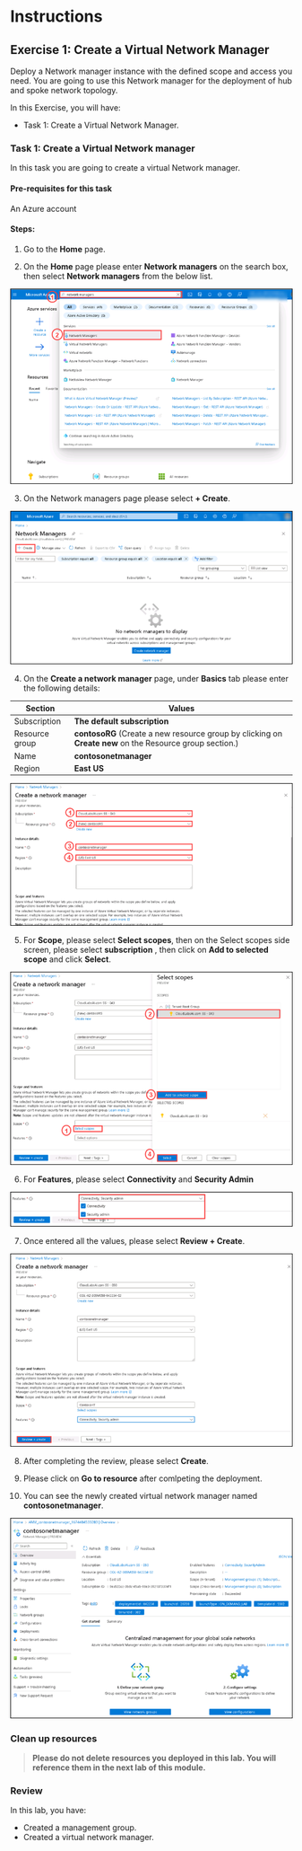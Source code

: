# Instructions

## Exercise 1: Create a Virtual Network Manager

Deploy a Network manager instance with the defined scope and access you need. You are going to use this Network manager for the deployment of hub and spoke network topology.

In this Exercise, you will have:

  + Task 1: Create a Virtual Network Manager.

### Task 1: Create a Virtual Network manager

In this task you are going to create a virtual Network manager.

#### Pre-requisites for this task

An Azure account

#### Steps:

1. Go to the **Home** page.

2. On the **Home** page please enter **Network managers** on the search box, then select **Network managers** from the below list.

  ![img](../media/vn1.png)
  
3. On the Network managers page please select **+ Create**.

![img](../media/vn2.png)

4. On the **Create a network manager** page, under **Basics** tab please enter the following details:

  | Section | Values |
  | ------- | ------ |
  | Subscription | **The default subscription** |
  | Resource group | **contosoRG** (Create a new resource group by clicking on **Create new** on the Resource group section.) |
  | Name | **contosonetmanager** |
  | Region | **East US** |
  
 ![img](../media/vn2a.png) 
  
5. For **Scope**, please select **Select scopes**, then on the Select scopes side screen, please select **subscription** , then click on **Add to selected scope** and click **Select**.

![img](../media/scop1.png)

6. For **Features**, please select **Connectivity** and **Security Admin**

![img](../media/vn4.png)

7. Once entered all the values, please select **Review + Create**.

![img](../media/vn5.png)

8. After completing the review, please select **Create**.

9. Please click on **Go to resource** after comlpeting the deployment.

10. You can see the newly created virtual network manager named **contosonetmanager**.

![img](../media/vn6.png)


### Clean up resources

>**Please do not delete resources you deployed in this lab. You will reference them in the next lab of this module.**

### Review

In this lab, you have:

+ Created a management group.
+ Created a virtual network manager.



